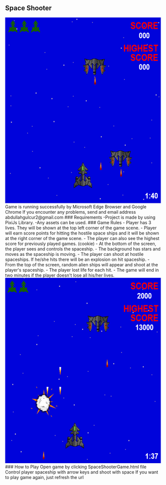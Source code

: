 ## Space Shooter
<img src="screenshots/spaceshooter1.png" width = "599" height = "599">
Game is running successfully by Microsoft Edge Browser and Google Chrome
If you encounter any problems, send and email address abdullahgulcur2@gmail.com
### Requirements
-Project is made by using PixiJs Library.
-Any assets can be used.
### Game Rules
-	Player has 3 lives. They will be shown at the top left corner of the game scene.
-	Player will earn score points for hitting the hostile space ships and it will be shown at the right corner of the game scene.
-	The player can also see the highest score for previously played games. (cookie) 
-	At the bottom of the screen, the player sees and controls the spaceship.
-	The background has stars and moves as the spaceship is moving.
-	The player can shoot at hostile spaceships. If he/she hits there will be an explosion on hit spaceship.
-	From the top of the screen, random alien ships will appear and shoot at the player's spaceship.
-	The player lost life for each hit.
-	The game will end in two minutes if the player doesn't lose all his/her lives.
<img src="screenshots/spaceshooter2.png" width = "595" height = "598">
### How to Play
Open game by clicking SpaceShooterGame.html file
Control player spaceship with arrow keys and shoot with space
If you want to play game again, just refresh the url
